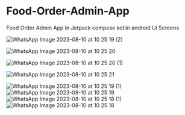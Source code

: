 # Food-Order-Admin-App
Food Order Admin App in Jetpack compose kotlin android
Ui Screens

![WhatsApp Image 2023-08-10 at 10 25 19 (2)](https://github.com/gitcoder-aman/Food-Order-Admin-App/assets/96575890/35ff53b4-09e7-46f2-a7ec-5d8b6730f226)

![WhatsApp Image 2023-08-10 at 10 25 20](https://github.com/gitcoder-aman/Food-Order-Admin-App/assets/96575890/df3663f7-84ee-4922-999a-c6ee8e06b715)

![WhatsApp Image 2023-08-10 at 10 25 20 (1)](https://github.com/gitcoder-aman/Food-Order-Admin-App/assets/96575890/222a29ae-8c55-4a0b-a9bd-c049894c72d9)

![WhatsApp Image 2023-08-10 at 10 25 21](https://github.com/gitcoder-aman/Food-Order-Admin-App/assets/96575890/0416d6ea-84c3-4409-94c5-171465879757)

![WhatsApp Image 2023-08-10 at 10 25 19 (1)](https://github.com/gitcoder-aman/Food-Order-Admin-App/assets/96575890/6c13963c-c9f1-4910-afcf-e66cb0c73171)
![WhatsApp Image 2023-08-10 at 10 25 19](https://github.com/gitcoder-aman/Food-Order-Admin-App/assets/96575890/0210c8fd-6cd3-42bb-897b-0baeaff16880)
![WhatsApp Image 2023-08-10 at 10 25 18 (1)](https://github.com/gitcoder-aman/Food-Order-Admin-App/assets/96575890/987705c4-8ae6-45da-bbe2-368efbee271d)
![WhatsApp Image 2023-08-10 at 10 25 18](https://github.com/gitcoder-aman/Food-Order-Admin-App/assets/96575890/c2664a82-af1f-463b-a8eb-f42f1381dcf3)
